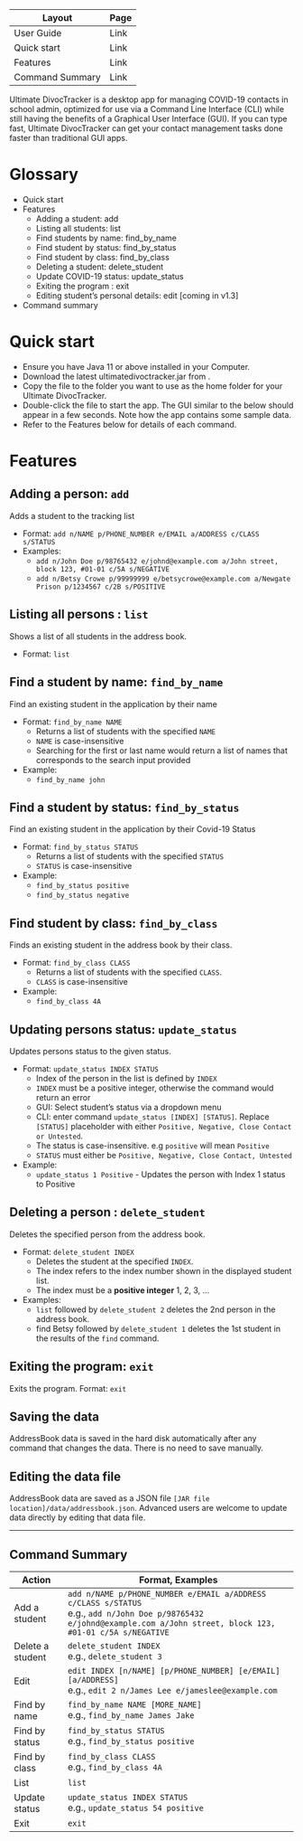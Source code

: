 
| Layout | Page |
| --- | --- |
| User Guide | Link |
| Quick start | Link |
| Features | Link |
| Command Summary | Link |


Ultimate DivocTracker is a desktop app for managing COVID-19 contacts in school admin, optimized for use via a Command Line Interface (CLI) while still having the benefits of a Graphical User Interface (GUI). If you can type fast, Ultimate DivocTracker can get your contact management tasks done faster than traditional GUI apps.

# Glossary
- Quick start
- Features
  - Adding a student: add
  - Listing all students: list
  - Find students by name: find_by_name
  - Find student by status:  find_by_status
  - Find student by class: find_by_class
  - Deleting a student: delete_student
  - Update COVID-19 status: update_status
  - Exiting the program : exit
  - Editing student’s personal details: edit [coming in v1.3]
- Command summary

# Quick start
- Ensure you have Java 11 or above installed in your Computer.
- Download the latest ultimatedivoctracker.jar from <website link>.
- Copy the file to the folder you want to use as the home folder for your Ultimate DivocTracker.
- Double-click the file to start the app. The GUI similar to the below should appear in a few seconds. Note how the app contains some sample data.
- Refer to the Features below for details of each command.



# Features
## Adding a person: `add`
Adds a student to the tracking list
- Format: `add n/NAME p/PHONE_NUMBER e/EMAIL a/ADDRESS​ c/CLASS s/STATUS`
- Examples:
  - `add n/John Doe p/98765432 e/johnd@example.com a/John street, block 123, #01-01 c/5A s/NEGATIVE`
  - `add n/Betsy Crowe p/99999999 e/betsycrowe@example.com a/Newgate Prison p/1234567 c/2B s/POSITIVE`

## Listing all persons : `list`
Shows a list of all students in the address book.
- Format: `list`

## Find a student by name: `find_by_name`
Find an existing student in the application by their name
- Format: `find_by_name NAME`
  - Returns a list of students with the specified `NAME`
  - `NAME` is case-insensitive
  - Searching for the first or last name would return a list of names that corresponds to the search input provided
- Example:
  - `find_by_name john`

## Find a student by status: `find_by_status`
Find an existing student in the application by their Covid-19 Status
- Format: `find_by_status STATUS`
  - Returns a list of students with the specified `STATUS`
  - `STATUS` is case-insensitive
- Example:
  - `find_by_status positive`
  - `find_by_status negative`

## Find student by class: `find_by_class`
Finds an existing student in the address book by their class.
- Format: `find_by_class CLASS`
  - Returns a list of students with the specified `CLASS`.
  - `CLASS` is case-insensitive
- Example:
  - `find_by_class 4A`

## Updating persons status: `update_status`
Updates persons status to the given status.
- Format: `update_status INDEX STATUS`
  - Index of the person in the list is defined by `INDEX`
  - `INDEX` must be a positive integer, otherwise the command would return an error
  - GUI: Select student’s status via a dropdown menu
  - CLI: enter command `update_status [INDEX] [STATUS]`. Replace `[STATUS]` placeholder with either `Positive, Negative, Close Contact or Untested`.
  - The status is case-insensitive. e.g `positive` will mean `Positive`
  - `STATUS` must either be `Positive, Negative, Close Contact, Untested`
- Example:
  - `update_status 1 Positive` - Updates the person with Index 1 status to Positive

## Deleting a person : `delete_student`
Deletes the specified person from the address book.
- Format: `delete_student INDEX`
  - Deletes the student at the specified `INDEX`.
  - The index refers to the index number shown in the displayed student list.
  - The index must be a **positive integer** 1, 2, 3, ...
- Examples:
  - `list` followed by `delete_student 2` deletes the 2nd person in the address book.
  - find Betsy followed by `delete_student 1` deletes the 1st student in the results of the `find` command.


## Exiting the program: `exit`
Exits the program.
Format: `exit`
## Saving the data
AddressBook data is saved in the hard disk automatically after any command that changes the data. There is no need to save manually.

## Editing the data file
AddressBook data are saved as a JSON file `[JAR file location]/data/addressbook.json`. Advanced users are welcome to update data directly by editing that data file.

----------------

## Command Summary
| Action           | Format, Examples                                                                                                                                                          |
|------------------|---------------------------------------------------------------------------------------------------------------------------------------------------------------------------|
| Add a student    | `add n/NAME p/PHONE_NUMBER e/EMAIL a/ADDRESS c/CLASS s/STATUS`<br/>e.g., `add n/John Doe p/98765432 e/johnd@example.com a/John street, block 123, #01-01 c/5A s/NEGATIVE` |
| Delete a student | `delete_student INDEX`<br/>e.g., `delete_student 3`                                                                                                                       |
| Edit             | `edit INDEX [n/NAME] [p/PHONE_NUMBER] [e/EMAIL] [a/ADDRESS]`<br/>e.g., `edit 2 n/James Lee e/jameslee@example.com`                                                        |
| Find by name     | `find_by_name NAME [MORE_NAME]`<br/>e.g., `find_by_name James Jake`                                                                                                       |
| Find by status   | `find_by_status STATUS`<br/>e.g., `find_by_status positive`                                                                                                               |
| Find by class    | `find_by_class CLASS`<br/>e.g., `find_by_class 4A`                                                                                                                        |
| List             | `list`                                                                                                                                                                    |
| Update status    | `update_status INDEX STATUS`<br/>e.g., `update_status 54 positive`                                                                                                        |
| Exit             | `exit`
